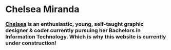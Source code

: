<!DOCTYPE html>
<html>
    <head>
        <meta charset="utf-8">
        <meta http-equiv="X-UA-Compatible" content="IE=edge">
        <title></title>
        <meta name="description" content="">
        <meta name="viewport" content="width=device-width, initial-scale=1">
        <link rel="stylesheet" href="stylesheet.css">
    </head>
    <body>
        <div id="container">
            <div id="content">
              <div id="about">
                <h1>
                  <div style='float:left; margin-bottom:20px;'>
                    Chelsea Miranda
                  </div>
                  <div class="stage">
                    <div class="pyramid3d">
                      <div class="triangle side1"></div>
                      <div class="triangle side2"></div>
                      <div class="triangle side3"></div>
                      <div class="triangle side4"></div>
                    </div>
                  </div> 
                </h1>
                <h3 style='clear:both' class="subhead">
                  <a href="https://plus.google.com/108495471566196018473/posts">Chelsea</a> is an enthusiastic, young, self-taught graphic designer & coder currently pursuing her Bachelors in Information Technology. Which is why this website is currently under construction!
                </h3>
              </div>
            </div>
          </div>
    </body>
</html>
